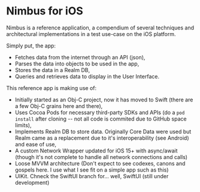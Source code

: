 # Nimbus for iOS

Nimbus is a reference application, a compendium of several techniques and architectural implementations in a test use-case on the iOS platform.

Simply put, the app:

* Fetches data from the internet through an API (json),
* Parses the data into objects to be used in the app,
* Stores the data in a Realm DB,
* Queries and retrieves data to display in the User Interface.

This reference app is making use of:

* Initially started as an Obj-C project, now it has moved to Swift (there are a few Obj-C grains here and there),
* Uses Cocoa Pods for necessary third-party SDKs and APIs (do a `pod install` after cloning -- not all code is commited due to GitHub space limits),
* Implements Realm DB to store data. Originally Core Data were used but Realm came as a replacement due to it's interoperability (see Android) and ease of use,
* A custom Network Wrapper updated for iOS 15+ with async/await (though it's not complete to handle all network connections and calls)
* Loose MVVM architecture (Don't expect to see codexes, canons and gospels here. I use what I see fit on a simple app such as this)
* UIKit. Chneck the SwiftUI branch for... well, SwiftUI (still under development)

